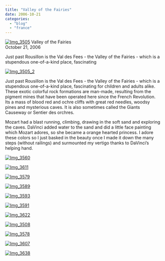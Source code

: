 ```yaml
---
title: "Valley of the Fairies"
date: 2006-10-21
categories: 
  - "blog"
  - "france"
---
```


 [![Img_3505](https://pub-ac94b3f306b24c0dba4238943c97f2e1.r2.dev/2008/04/24/img_3505.png "Img_3505")](https://pub-ac94b3f306b24c0dba4238943c97f2e1.r2.dev/photos/uncategorized/2008/04/24/img_3505.png) Valley of the Fairies  
October 21, 2006

Just past Rousillon is the Val des Fees - 
the Valley of the Fairies - which is a  
stupendous one-of-a-kind place, fascinating

<!--more-->

[![Img_3505_2](https://pub-ac94b3f306b24c0dba4238943c97f2e1.r2.dev/2008/04/24/img_3505_2.png "Img_3505_2")](https://pub-ac94b3f306b24c0dba4238943c97f2e1.r2.dev/photos/uncategorized/2008/04/24/img_3505_2.png)

Just past Rousillon is the Val des Fees - the Valley of the Fairies - which is a stupendous one-of-a-kind place, fascinating for children and adults alike. These exotic colorful rock formations are man-made, resulting from the pigment mines that have been operated here since the French Revolution. Its a mass of blood red and ochre cliffs with great red needles, woodsy pines and mysterious caves. It is also sometimes called the Giants Causeway or Sentier des orchres.

Mozart had a blast running, climbing, drawing in the soft sand and exploring the caves. DaVinci added water to the sand and did a little face painting which Mozart adores, so she became a orange hearted princess. I adore these colors so I just basked in the beauty once I made it down the many steps (without railings) and surmounted my vertigo thanks to DaVinci’s helping hand.

[![Img_3560](https://pub-ac94b3f306b24c0dba4238943c97f2e1.r2.dev/2008/04/24/img_3560.png "Img_3560")](https://pub-ac94b3f306b24c0dba4238943c97f2e1.r2.dev/photos/uncategorized/2008/04/24/img_3560.png)

[![Img_3611](https://pub-ac94b3f306b24c0dba4238943c97f2e1.r2.dev/2008/04/24/img_3611.png "Img_3611")](https://pub-ac94b3f306b24c0dba4238943c97f2e1.r2.dev/photos/uncategorized/2008/04/24/img_3611.png)

[![Img_3579](https://pub-ac94b3f306b24c0dba4238943c97f2e1.r2.dev/2008/04/24/img_3579.png "Img_3579")](https://pub-ac94b3f306b24c0dba4238943c97f2e1.r2.dev/photos/uncategorized/2008/04/24/img_3579.png)

[![Img_3589](https://pub-ac94b3f306b24c0dba4238943c97f2e1.r2.dev/2008/04/24/img_3589.png "Img_3589")](https://pub-ac94b3f306b24c0dba4238943c97f2e1.r2.dev/photos/uncategorized/2008/04/24/img_3589.png)

[![Img_3593](https://pub-ac94b3f306b24c0dba4238943c97f2e1.r2.dev/2008/04/24/img_3593.png "Img_3593")](https://pub-ac94b3f306b24c0dba4238943c97f2e1.r2.dev/photos/uncategorized/2008/04/24/img_3593.png)

[![Img_3591](https://pub-ac94b3f306b24c0dba4238943c97f2e1.r2.dev/2008/04/24/img_3591.png "Img_3591")](https://pub-ac94b3f306b24c0dba4238943c97f2e1.r2.dev/photos/uncategorized/2008/04/24/img_3591.png)

[![Img_3622](https://pub-ac94b3f306b24c0dba4238943c97f2e1.r2.dev/2008/04/24/img_3622.png "Img_3622")](https://pub-ac94b3f306b24c0dba4238943c97f2e1.r2.dev/photos/uncategorized/2008/04/24/img_3622.png)

[![Img_3508](https://pub-ac94b3f306b24c0dba4238943c97f2e1.r2.dev/2008/04/24/img_3508.png "Img_3508")](https://pub-ac94b3f306b24c0dba4238943c97f2e1.r2.dev/photos/uncategorized/2008/04/24/img_3508.png)

[![Img_3578](https://pub-ac94b3f306b24c0dba4238943c97f2e1.r2.dev/2008/04/24/img_3578.png "Img_3578")](https://pub-ac94b3f306b24c0dba4238943c97f2e1.r2.dev/photos/uncategorized/2008/04/24/img_3578.png)

[![Img_3607](https://pub-ac94b3f306b24c0dba4238943c97f2e1.r2.dev/2008/04/24/img_3607.png "Img_3607")](https://pub-ac94b3f306b24c0dba4238943c97f2e1.r2.dev/photos/uncategorized/2008/04/24/img_3607.png)

[![Img_3638](https://pub-ac94b3f306b24c0dba4238943c97f2e1.r2.dev/2008/04/24/img_3638.png "Img_3638")](https://pub-ac94b3f306b24c0dba4238943c97f2e1.r2.dev/photos/uncategorized/2008/04/24/img_3638.png)
